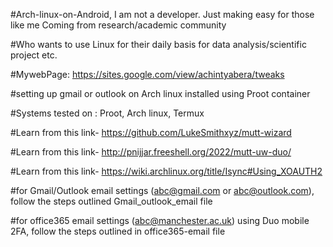 #Arch-linux-on-Android, I am not a developer. Just making easy for those like me Coming from research/academic community 

#Who wants to use Linux for their daily basis for data analysis/scientific project etc.

#MywebPage: https://sites.google.com/view/achintyabera/tweaks

#setting up gmail or outlook on Arch linux installed using Proot container 

#Systems tested on : Proot, Arch linux, Termux

#Learn from this link-  https://github.com/LukeSmithxyz/mutt-wizard

#Learn from this link- http://pnijjar.freeshell.org/2022/mutt-uw-duo/

#Learn from this link- https://wiki.archlinux.org/title/Isync#Using_XOAUTH2

#for Gmail/Outlook email settings (abc@gmail.com or abc@outlook.com), follow the steps outlined Gmail_outlook_email file

#for office365 email settings (abc@manchester.ac.uk) using Duo mobile 2FA, follow the steps outlined in office365-email file
